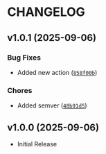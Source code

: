 # CHANGELOG

<!-- version list -->

## v1.0.1 (2025-09-06)

### Bug Fixes

- Added new action
  ([`858f00b`](https://github.com/jonwesneski/style_guide_scrape/commit/858f00b887adf7a65f39e62759be5a294543a29b))

### Chores

- Added semver
  ([`48b91d5`](https://github.com/jonwesneski/style_guide_scrape/commit/48b91d5c5449a21d88fbef2b27198354dbe41c8c))


## v1.0.0 (2025-09-06)

- Initial Release
